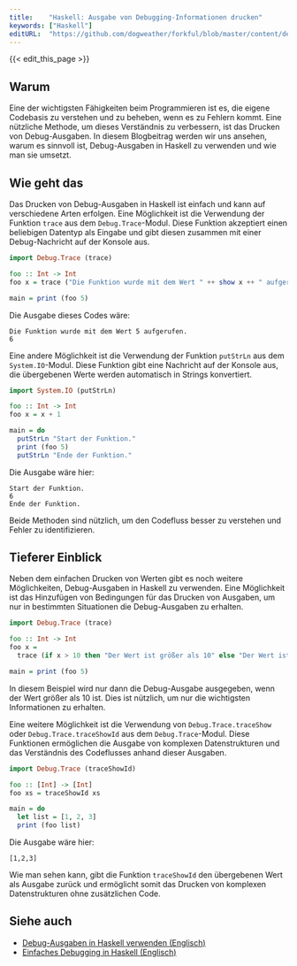 ```yaml
---
title:    "Haskell: Ausgabe von Debugging-Informationen drucken"
keywords: ["Haskell"]
editURL:  "https://github.com/dogweather/forkful/blob/master/content/de/haskell/printing-debug-output.md"
---
```


{{< edit_this_page >}}

## Warum

Eine der wichtigsten Fähigkeiten beim Programmieren ist es, die eigene Codebasis zu verstehen und zu beheben, wenn es zu Fehlern kommt. Eine nützliche Methode, um dieses Verständnis zu verbessern, ist das Drucken von Debug-Ausgaben. In diesem Blogbeitrag werden wir uns ansehen, warum es sinnvoll ist, Debug-Ausgaben in Haskell zu verwenden und wie man sie umsetzt.

## Wie geht das

Das Drucken von Debug-Ausgaben in Haskell ist einfach und kann auf verschiedene Arten erfolgen. Eine Möglichkeit ist die Verwendung der Funktion `trace` aus dem `Debug.Trace`-Modul. Diese Funktion akzeptiert einen beliebigen Datentyp als Eingabe und gibt diesen zusammen mit einer Debug-Nachricht auf der Konsole aus.

```Haskell
import Debug.Trace (trace)

foo :: Int -> Int
foo x = trace ("Die Funktion wurde mit dem Wert " ++ show x ++ " aufgerufen.") x + 1

main = print (foo 5)
```

Die Ausgabe dieses Codes wäre:

```
Die Funktion wurde mit dem Wert 5 aufgerufen.
6
```

Eine andere Möglichkeit ist die Verwendung der Funktion `putStrLn` aus dem `System.IO`-Modul. Diese Funktion gibt eine Nachricht auf der Konsole aus, die übergebenen Werte werden automatisch in Strings konvertiert.

```Haskell
import System.IO (putStrLn)

foo :: Int -> Int
foo x = x + 1

main = do
  putStrLn "Start der Funktion."
  print (foo 5)
  putStrLn "Ende der Funktion."
```

Die Ausgabe wäre hier:

```
Start der Funktion.
6
Ende der Funktion.
```

Beide Methoden sind nützlich, um den Codefluss besser zu verstehen und Fehler zu identifizieren.

## Tieferer Einblick

Neben dem einfachen Drucken von Werten gibt es noch weitere Möglichkeiten, Debug-Ausgaben in Haskell zu verwenden. Eine Möglichkeit ist das Hinzufügen von Bedingungen für das Drucken von Ausgaben, um nur in bestimmten Situationen die Debug-Ausgaben zu erhalten.

```Haskell
import Debug.Trace (trace)

foo :: Int -> Int
foo x =
  trace (if x > 10 then "Der Wert ist größer als 10" else "Der Wert ist kleiner oder gleich 10") x + 1

main = print (foo 5)
```

In diesem Beispiel wird nur dann die Debug-Ausgabe ausgegeben, wenn der Wert größer als 10 ist. Dies ist nützlich, um nur die wichtigsten Informationen zu erhalten.

Eine weitere Möglichkeit ist die Verwendung von `Debug.Trace.traceShow` oder `Debug.Trace.traceShowId` aus dem `Debug.Trace`-Modul. Diese Funktionen ermöglichen die Ausgabe von komplexen Datenstrukturen und das Verständnis des Codeflusses anhand dieser Ausgaben.

```Haskell
import Debug.Trace (traceShowId)

foo :: [Int] -> [Int]
foo xs = traceShowId xs

main = do
  let list = [1, 2, 3]
  print (foo list)
```

Die Ausgabe wäre hier:

```
[1,2,3]
```

Wie man sehen kann, gibt die Funktion `traceShowId` den übergebenen Wert als Ausgabe zurück und ermöglicht somit das Drucken von komplexen Datenstrukturen ohne zusätzlichen Code.

## Siehe auch

- [Debug-Ausgaben in Haskell verwenden (Englisch)](https://www.realworldhaskell.org/Chapter_7:_Debugging,_testing,_and_profiling)
- [Einfaches Debugging in Haskell (Englisch)](https://www.fpcomplete.com/blog/2017/09/easy-debugging-with-trace)